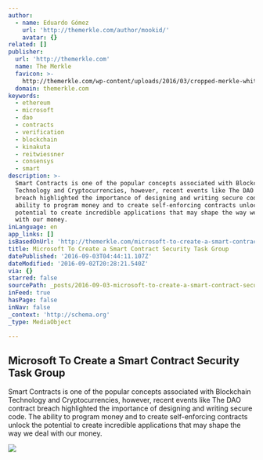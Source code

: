 ```yaml
---
author:
  - name: Eduardo Gómez
    url: 'http://themerkle.com/author/mookid/'
    avatar: {}
related: []
publisher:
  url: 'http://themerkle.com'
  name: The Merkle
  favicon: >-
    http://themerkle.com/wp-content/uploads/2016/03/cropped-merkle-white-1-192x192.png
  domain: themerkle.com
keywords:
  - ethereum
  - microsoft
  - dao
  - contracts
  - verification
  - blockchain
  - kinakuta
  - reitwiessner
  - consensys
  - smart
description: >-
  Smart Contracts is one of the popular concepts associated with Blockchain
  Technology and Cryptocurrencies, however, recent events like The DAO contract
  breach highlighted the importance of designing and writing secure code. The
  ability to program money and to create self-enforcing contracts unlock the
  potential to create incredible applications that may shape the way we deal
  with our money.
inLanguage: en
app_links: []
isBasedOnUrl: 'http://themerkle.com/microsoft-to-create-a-smart-contract-security-task-group/'
title: Microsoft To Create a Smart Contract Security Task Group
datePublished: '2016-09-03T04:44:11.107Z'
dateModified: '2016-09-02T20:28:21.540Z'
via: {}
starred: false
sourcePath: _posts/2016-09-03-microsoft-to-create-a-smart-contract-security-task-group.md
inFeed: true
hasPage: false
inNav: false
_context: 'http://schema.org'
_type: MediaObject

---
```

<article style=""><h1>Microsoft To Create a Smart Contract Security Task Group</h1><p>Smart Contracts is one of the popular concepts associated with Blockchain Technology and Cryptocurrencies, however, recent events like The DAO contract breach highlighted the importance of designing and writing secure code. The ability to program money and to create self-enforcing contracts unlock the potential to create incredible applications that may shape the way we deal with our money.</p><img src="http://themerkle.com/wp-content/uploads/2016/09/shutterstock_309290066.jpg" /></article>